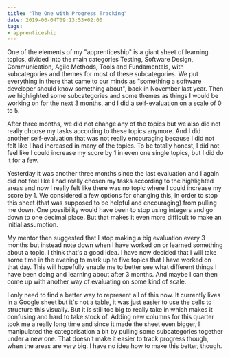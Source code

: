 ```yaml
---
title: "The One with Progress Tracking"
date: 2019-06-04T09:13:53+02:00
tags: 
- apprenticeship
---
```


One of the elements of my "apprenticeship" is a giant sheet of learning topics, divided into the main categories Testing, Software Design, Communication, Agile Methods, Tools and Fundamentals, with subcategories and themes for most of these subcategories. We put everything in there that came to our minds as "something a software developer should know something about", back in November last year. Then we highlighted some subcategories and some themes as things I would be working on for the next 3 months, and I did a self-evaluation on a scale of 0 to 5.

After three months, we did not change any of the topics but we also did not really choose my tasks according to these topics anymore. And I did another self-evaluation that was not really encouraging because I did not felt like I had increased in many of the topics. To be totally honest, I did not feel like I could increase my score by 1 in even one single topics, but I did do it for a few. 

Yesterday it was another three months since the last evaluation and I again did not feel like I had really chosen my tasks according to the highlighted areas and now I really felt like there was no topic where I could increase my score by 1. We considered a few options for changing this, in order to stop this sheet (that was supposed to be helpful and encouraging) from pulling me down. One possibility would have been to stop using integers and go down to one decimal place. But that makes it even more difficult to make an initial assumption. 

My mentor then suggested that I stop making a big evaluation every 3 months but instead note down when I have worked on or learned something about a topic. I think that's a good idea. I have now decided that I will take some time in the evening to mark up to five topics that I have worked on that day. This will hopefully enable me to better see what different things I have been doing and learning about after 3 months. And maybe I can then come up with another way of evaluating on some kind of scale. 

I only need to find a better way to represent all of this now. It currently lives in a Google sheet but it's not a table, it was just easier to use the cells to structure this visually. But it is still too big to really take in which makes it confusing and hard to take stock of. Adding new columns for this quarter took me a really long time and since it made the sheet even bigger, I manipulated the categorisation a bit by pulling some subcategories together under a new one. That doesn't make it easier to track progress though, when the areas are very big. I have no idea how to make this better, though. 

